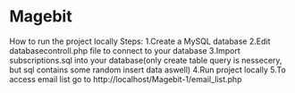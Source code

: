 # Magebit
How to run the project locally
Steps:  1.Create a MySQL database
        2.Edit databasecontroll.php file to connect to your database
        3.Import subscriptions.sql into your database(only create table query is nessecery, but sql contains some random insert data aswell)
        4.Run project locally
        5.To access email list go to http://localhost/Magebit-1/email_list.php
